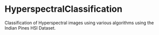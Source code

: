 # HyperspectralClassification

Classification of Hyperspectral images using various algorithms using the Indian Pines HSI Dataset.

